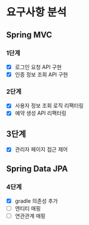 # 요구사항 분석
## Spring MVC
### 1단계
- [x] 로그인 요청 API 구현
- [x] 인증 정보 조회 API 구현

### 2단계
- [x] 사용자 정보 조회 로직 리팩터링
- [x] 예약 생성 API 리팩터링

## 3단계
- [x] 관리자 페이지 접근 제어

## Spring Data JPA
### 4단계
- [x] gradle 의존성 추가
- [ ] 엔티티 매핑
- [ ] 연관관계 매핑